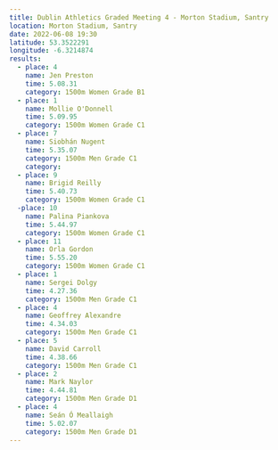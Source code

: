 ```yaml
---
title: Dublin Athletics Graded Meeting 4 - Morton Stadium, Santry 
location: Morton Stadium, Santry
date: 2022-06-08 19:30
latitude: 53.3522291
longitude: -6.3214874
results:
  - place: 4
    name: Jen Preston
    time: 5.08.31
    category: 1500m Women Grade B1
  - place: 1
    name: Mollie O'Donnell
    time: 5.09.95
    category: 1500m Women Grade C1
  - place: 7
    name: Siobhán Nugent
    time: 5.35.07
    category: 1500m Men Grade C1
    category: 
  - place: 9
    name: Brigid Reilly
    time: 5.40.73
    category: 1500m Women Grade C1
  -place: 10
    name: Palina Piankova
    time: 5.44.97
    category: 1500m Women Grade C1
  - place: 11
    name: Orla Gordon
    time: 5.55.20 
    category: 1500m Women Grade C1
  - place: 1
    name: Sergei Dolgy
    time: 4.27.36
    category: 1500m Men Grade C1
  - place: 4
    name: Geoffrey Alexandre
    time: 4.34.03
    category: 1500m Men Grade C1
  - place: 5
    name: David Carroll
    time: 4.38.66
    category: 1500m Men Grade C1
  - place: 2
    name: Mark Naylor
    time: 4.44.81
    category: 1500m Men Grade D1
  - place: 4
    name: Seán Ó Meallaigh
    time: 5.02.07
    category: 1500m Men Grade D1
---
```

